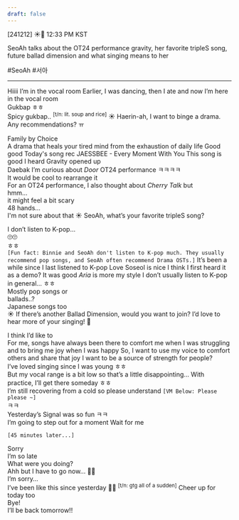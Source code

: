 ```yaml
---
draft: false
---
```


[241212] ☀️💭 12:33 PM KST

SeoAh talks about the OT24 performance gravity, her favorite tripleS song, future ballad dimension and what singing means to her

#SeoAh #서아
___
Hiiii 
I’m in the vocal room
Earlier, I was dancing, then I ate 
and now I’m here in the vocal room  
Gukbap ㅎㅎ  
Spicy gukbap..  <sup>[t/n: lit. soup and rice]</sup>
☀️ Haerin-ah, I want to binge a drama. Any recommendations? ㅠ

Family by Choice  
A drama that heals your tired mind from the exhaustion of daily life
Good good 
Today's song rec
JAESSBEE - Every Moment With You
This song is good
I heard Gravity opened up  
Daebak
I’m curious about  *Door* OT24 performance ㅋㅋㅋㅋ  
It would be cool to rearrange it  
For an OT24 performance, I also thought about *Cherry Talk* but  
hmm…  
it might feel a bit scary  
48 hands...  
I'm not sure about that
☀️ SeoAh, what’s your favorite tripleS song?

I don’t listen to K-pop…  
🙄🙄  
ㅎㅎ  
`[Fun fact: Binnie and SeoAh don't listen to K-pop much. They usually recommend pop songs, and SeoAh often recommend Drama OSTs.]`
It’s been a while since I last listened to K-pop
Love Soseol is nice
I think I first heard it as a demo?
It was good 
_Aria_ is more my style
I don’t usually listen to K-pop in general…
ㅎㅎ  
Mostly pop songs or  
ballads..?  
Japanese songs too  
☀️ If there’s another Ballad Dimension, would you want to join? I’d love to hear more of your singing! 🥺

I think I’d like to  
For me, songs have always been there to comfort me when I was struggling and to bring me joy when I was happy
So, I want to use my voice to comfort others and share that joy
I want to be a source of strength for people?  
I’ve loved singing since I was young
ㅎㅎ  
But my vocal range is a bit low
so that’s a little disappointing…
With practice, I’ll get there someday
ㅎㅎ  
I’m still recovering from a cold 
so please understand
`[VM Below: Please please ~]`  
ㅋㅋ  
Yesterday’s Signal was so fun
ㅋㅋ  
I’m going to step out for a moment 
Wait for me 

`[45 minutes later...]`

Sorry  
I’m so late  
What were you doing?  
Ahh but I have to go now… 🥺🥺  
I’m sorry…  
I’ve been like this since yesterday 🥺🥺  <sup>[t/n: gtg all of a sudden]</sup>
Cheer up for today too  
Bye!  
I’ll be back tomorrow!!
